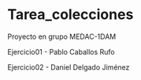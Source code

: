 # Tarea_colecciones
Proyecto en grupo MEDAC-1DAM

Ejercicio01 - Pablo Caballos Rufo

Ejercicio02 - Daniel Delgado Jiménez
